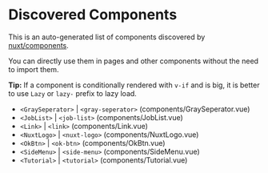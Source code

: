 # Discovered Components

This is an auto-generated list of components discovered by [nuxt/components](https://github.com/nuxt/components).

You can directly use them in pages and other components without the need to import them.

**Tip:** If a component is conditionally rendered with `v-if` and is big, it is better to use `Lazy` or `lazy-` prefix to lazy load.

- `<GraySeperator>` | `<gray-seperator>` (components/GraySeperator.vue)
- `<JobList>` | `<job-list>` (components/JobList.vue)
- `<Link>` | `<link>` (components/Link.vue)
- `<NuxtLogo>` | `<nuxt-logo>` (components/NuxtLogo.vue)
- `<OkBtn>` | `<ok-btn>` (components/OkBtn.vue)
- `<SideMenu>` | `<side-menu>` (components/SideMenu.vue)
- `<Tutorial>` | `<tutorial>` (components/Tutorial.vue)
